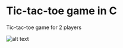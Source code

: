 
# Tic-tac-toe game in C

Tic-tac-toe game for 2 players 

![alt text](https://imgur.com/3xyQI4j.jpg)
